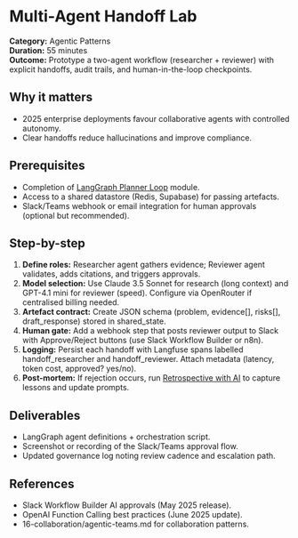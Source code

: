 # Multi-Agent Handoff Lab

**Category:** Agentic Patterns  
**Duration:** 55 minutes  
**Outcome:** Prototype a two-agent workflow (researcher + reviewer) with explicit handoffs, audit trails, and human-in-the-loop checkpoints.

## Why it matters
- 2025 enterprise deployments favour collaborative agents with controlled autonomy.
- Clear handoffs reduce hallucinations and improve compliance.

## Prerequisites
- Completion of [LangGraph Planner Loop](agents-langgraph-planner.md) module.
- Access to a shared datastore (Redis, Supabase) for passing artefacts.
- Slack/Teams webhook or email integration for human approvals (optional but recommended).

## Step-by-step
1. **Define roles:** Researcher agent gathers evidence; Reviewer agent validates, adds citations, and triggers approvals.
2. **Model selection:** Use Claude 3.5 Sonnet for research (long context) and GPT-4.1 mini for reviewer (speed). Configure via OpenRouter if centralised billing needed.
3. **Artefact contract:** Create JSON schema (problem, evidence[], risks[], draft_response) stored in shared_state.
4. **Human gate:** Add a webhook step that posts reviewer output to Slack with Approve/Reject buttons (use Slack Workflow Builder or n8n).
5. **Logging:** Persist each handoff with Langfuse spans labelled handoff_researcher and handoff_reviewer. Attach metadata (latency, token cost, approved? yes/no).
6. **Post-mortem:** If rejection occurs, run [Retrospective with AI](../../15-workflows/retrospective-with-ai.md) to capture lessons and update prompts.

## Deliverables
- LangGraph agent definitions + orchestration script.
- Screenshot or recording of the Slack/Teams approval flow.
- Updated governance log noting review cadence and escalation path.

## References
- Slack Workflow Builder AI approvals (May 2025 release).
- OpenAI Function Calling best practices (June 2025 update).
- 16-collaboration/agentic-teams.md for collaboration patterns.
